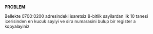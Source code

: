 **PROBLEM**

Bellekte 0700:0200 adresindeki isaretsiz 8-bitlik sayilardan
ilk 10 tanesi icerisinden en kucuk sayiyi ve sira numarasini
bulup bir register a kopyalayiniz
